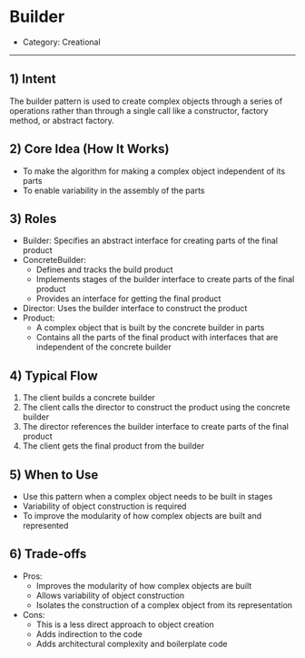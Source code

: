 # Builder

- Category: Creational

---

## 1) Intent

The builder pattern is used to create complex objects through a series of operations rather than through a single call
like a constructor, factory method, or abstract factory.

## 2) Core Idea (How It Works)

- To make the algorithm for making a complex object independent of its parts
- To enable variability in the assembly of the parts

## 3) Roles

- Builder: Specifies an abstract interface for creating parts of the final product
- ConcreteBuilder:
    - Defines and tracks the build product
    - Implements stages of the builder interface to create parts of the final product
    - Provides an interface for getting the final product
- Director: Uses the builder interface to construct the product
- Product:
    - A complex object that is built by the concrete builder in parts
    - Contains all the parts of the final product with interfaces that are independent of the concrete builder

## 4) Typical Flow

1) The client builds a concrete builder
2) The client calls the director to construct the product using the concrete builder
3) The director references the builder interface to create parts of the final product
4) The client gets the final product from the builder

## 5) When to Use

- Use this pattern when a complex object needs to be built in stages
- Variability of object construction is required
- To improve the modularity of how complex objects are built and represented

## 6) Trade-offs

- Pros:
    - Improves the modularity of how complex objects are built
    - Allows variability of object construction
    - Isolates the construction of a complex object from its representation
- Cons:
    - This is a less direct approach to object creation
    - Adds indirection to the code
    - Adds architectural complexity and boilerplate code